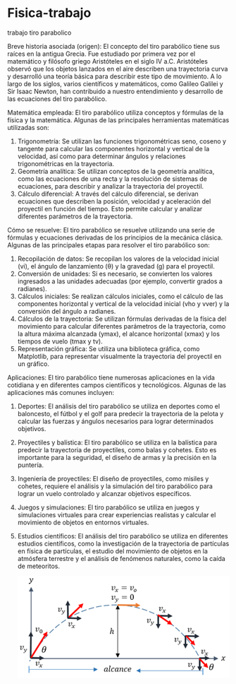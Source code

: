 # Fisica-trabajo

trabajo tiro parabolico

Breve historia asociada (origen):
El concepto del tiro parabólico tiene sus raíces en la antigua Grecia. Fue estudiado por primera vez por el matemático y filósofo griego Aristóteles en el siglo IV a.C. Aristóteles observó que los objetos lanzados en el aire describen una trayectoria curva y desarrolló una teoría básica para describir este tipo de movimiento. A lo largo de los siglos, varios científicos y matemáticos, como Galileo Galilei y Sir Isaac Newton, han contribuido a nuestro entendimiento y desarrollo de las ecuaciones del tiro parabólico.

Matemática empleada:
El tiro parabólico utiliza conceptos y fórmulas de la física y la matemática. Algunas de las principales herramientas matemáticas utilizadas son:

1. Trigonometría: Se utilizan las funciones trigonométricas seno, coseno y tangente para calcular las componentes horizontal y vertical de la velocidad, así como para determinar ángulos y relaciones trigonométricas en la trayectoria.
2. Geometría analítica: Se utilizan conceptos de la geometría analítica, como las ecuaciones de una recta y la resolución de sistemas de ecuaciones, para describir y analizar la trayectoria del proyectil.
3. Cálculo diferencial: A través del cálculo diferencial, se derivan ecuaciones que describen la posición, velocidad y aceleración del proyectil en función del tiempo. Esto permite calcular y analizar diferentes parámetros de la trayectoria.

Cómo se resuelve:
El tiro parabólico se resuelve utilizando una serie de fórmulas y ecuaciones derivadas de los principios de la mecánica clásica. Algunas de las principales etapas para resolver el tiro parabólico son:

1. Recopilación de datos: Se recopilan los valores de la velocidad inicial (vi), el ángulo de lanzamiento (θ) y la gravedad (g) para el proyectil.
2. Conversión de unidades: Si es necesario, se convierten los valores ingresados a las unidades adecuadas (por ejemplo, convertir grados a radianes).
3. Cálculos iniciales: Se realizan cálculos iniciales, como el cálculo de las componentes horizontal y vertical de la velocidad inicial (vho y vver) y la conversión del ángulo a radianes.
4. Cálculos de la trayectoria: Se utilizan fórmulas derivadas de la física del movimiento para calcular diferentes parámetros de la trayectoria, como la altura máxima alcanzada (ymax), el alcance horizontal (xmax) y los tiempos de vuelo (tmax y tv).
5. Representación gráfica: Se utiliza una biblioteca gráfica, como Matplotlib, para representar visualmente la trayectoria del proyectil en un gráfico.

Aplicaciones:
El tiro parabólico tiene numerosas aplicaciones en la vida cotidiana y en diferentes campos científicos y tecnológicos. Algunas de las aplicaciones más comunes incluyen:

1. Deportes: El análisis del tiro parabólico se utiliza en deportes como el baloncesto, el fútbol y el golf para predecir la trayectoria de la pelota y calcular las fuerzas y ángulos necesarios para lograr determinados objetivos.
2. Proyectiles y balística: El tiro parabólico se utiliza en la balística para predecir la trayectoria de proyectiles, como balas y cohetes. Esto es importante para la seguridad, el diseño de armas y la precisión en la puntería.
3. Ingeniería de proyectiles: El diseño de proyectiles, como misiles y cohetes, requiere el análisis y la simulación del tiro parabólico para lograr un vuelo controlado y alcanzar objetivos específicos.
4. Juegos y simulaciones: El tiro parabólico se utiliza en juegos y simulaciones virtuales para crear experiencias realistas y calcular el movimiento de objetos en entornos virtuales.
5. Estudios científicos: El análisis del tiro parabólico se utiliza en diferentes estudios científicos, como la investigación de la trayectoria de partículas en física de partículas, el estudio del movimiento de objetos en la atmósfera terrestre y el análisis de fenómenos naturales, como la caída de meteoritos.


    ![1686017593524](image/README/1686017593524.png)
